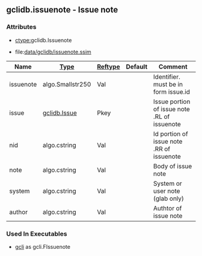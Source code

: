 ## gclidb.issuenote - Issue note


### Attributes
<a href="#attributes"></a>
* [ctype:](/txt/ssimdb/dmmeta/ctype.md)gclidb.Issuenote

* file:[data/gclidb/issuenote.ssim](/data/gclidb/issuenote.ssim)

|Name|[Type](/txt/ssimdb/dmmeta/ctype.md)|[Reftype](/txt/ssimdb/dmmeta/reftype.md)|Default|Comment|
|---|---|---|---|---|
|issuenote|algo.Smallstr250|Val||Identifier. must be in form issue.id|
|issue|[gclidb.Issue](/txt/ssimdb/gclidb/issue.md)|Pkey||Issue portion of issue note<br>.RL of issuenote|
|nid|algo.cstring|Val||Id portion of issue note<br>.RR of issuenote|
|note|algo.cstring|Val||Body of issue note|
|system|algo.cstring|Val||System or user note (glab only)|
|author|algo.cstring|Val||Authtor of issue note|

### Used In Executables
<a href="#used-in-executables"></a>
* [gcli](/txt/exe/gcli/README.md) as gcli.FIssuenote

